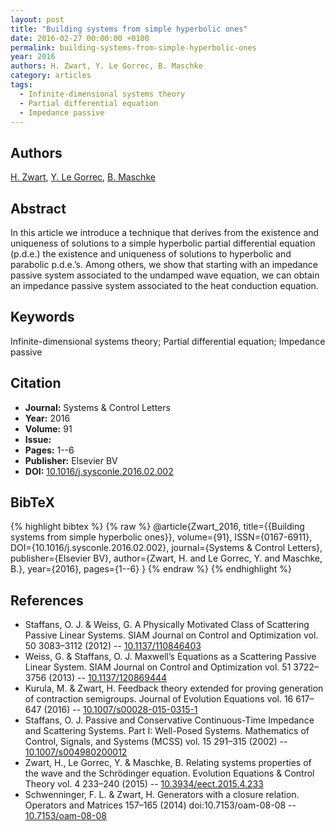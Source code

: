 ```yaml
---
layout: post
title: "Building systems from simple hyperbolic ones"
date: 2016-02-27 00:00:00 +0100
permalink: building-systems-from-simple-hyperbolic-ones
year: 2016
authors: H. Zwart, Y. Le Gorrec, B. Maschke
category: articles
tags:
  - Infinite-dimensional systems theory
  - Partial differential equation
  - Impedance passive
---
```

 
## Authors
[H. Zwart](authors/hans_zwart), [Y. Le Gorrec](authors/yann_le_gorrec), [B. Maschke](authors/bernhard_maschke)
 
## Abstract
In this article we introduce a technique that derives from the existence and uniqueness of solutions to a simple hyperbolic partial differential equation (p.d.e.) the existence and uniqueness of solutions to hyperbolic and parabolic p.d.e.’s. Among others, we show that starting with an impedance passive system associated to the undamped wave equation, we can obtain an impedance passive system associated to the heat conduction equation.
 
## Keywords
Infinite-dimensional systems theory; Partial differential equation; Impedance passive
 
## Citation
- **Journal:** Systems &amp; Control Letters
- **Year:** 2016
- **Volume:** 91
- **Issue:** 
- **Pages:** 1--6
- **Publisher:** Elsevier BV
- **DOI:** [10.1016/j.sysconle.2016.02.002](https://doi.org/10.1016/j.sysconle.2016.02.002)
 
## BibTeX
{% highlight bibtex %}
{% raw %}
@article{Zwart_2016,
  title={{Building systems from simple hyperbolic ones}},
  volume={91},
  ISSN={0167-6911},
  DOI={10.1016/j.sysconle.2016.02.002},
  journal={Systems &amp; Control Letters},
  publisher={Elsevier BV},
  author={Zwart, H. and Le Gorrec, Y. and Maschke, B.},
  year={2016},
  pages={1--6}
}
{% endraw %}
{% endhighlight %}
 
## References
- Staffans, O. J. & Weiss, G. A Physically Motivated Class of Scattering Passive Linear Systems. SIAM Journal on Control and Optimization vol. 50 3083–3112 (2012) -- [10.1137/110846403](https://doi.org/10.1137/110846403)
- Weiss, G. & Staffans, O. J. Maxwell’s Equations as a Scattering Passive Linear System. SIAM Journal on Control and Optimization vol. 51 3722–3756 (2013) -- [10.1137/120869444](https://doi.org/10.1137/120869444)
- Kurula, M. & Zwart, H. Feedback theory extended for proving generation of contraction semigroups. Journal of Evolution Equations vol. 16 617–647 (2016) -- [10.1007/s00028-015-0315-1](https://doi.org/10.1007/s00028-015-0315-1)
- Staffans, O. J. Passive and Conservative Continuous-Time Impedance and Scattering Systems. Part I: Well-Posed Systems. Mathematics of Control, Signals, and Systems (MCSS) vol. 15 291–315 (2002) -- [10.1007/s004980200012](https://doi.org/10.1007/s004980200012)
- Zwart, H., Le  Gorrec, Y. & Maschke, B. Relating systems properties of the wave and the Schrödinger equation. Evolution Equations &amp; Control Theory vol. 4 233–240 (2015) -- [10.3934/eect.2015.4.233](https://doi.org/10.3934/eect.2015.4.233)
- Schwenninger, F. L. & Zwart, H. Generators with a closure relation. Operators and Matrices 157–165 (2014) doi:10.7153/oam-08-08 -- [10.7153/oam-08-08](https://doi.org/10.7153/oam-08-08)

